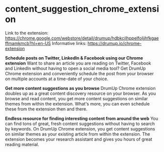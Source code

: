 # content_suggestion_chrome_extension

Link to the extension: https://chrome.google.com/webstore/detail/drumup/hdbkcjlhppelfoljjhfkgaeffmamkmcb?hl=en-US
Informative links: https://drumup.io/chrome-extension


**Schedule posts on Twitter, LinkedIn & Facebook using our Chrome extension**
Want to share an article you are reading on Twitter, Facebook and LinkedIn without having to open a social media tool? Get DrumUp Chrome extension and conveniently schedule the post from your browser on multiple accounts at a time-date of your choice.

**Get more content suggestions as you browse**
DrumUp Chrome extension doubles up as a great content discovery resource on your browser. As you browse and read content, you get more content suggestions on similar themes from within the extension. What's more, you can even schedule these from the extension then and there.

**Endless resource for finding interesting content from around the web**
You can find tons of great, fresh content suggestions without having to search by keywords. On DrumUp Chrome extension, you get content suggestions on similar themes as your existing article from within the extension. The extension becomes your research assistant and gives you hours of great reading material.

